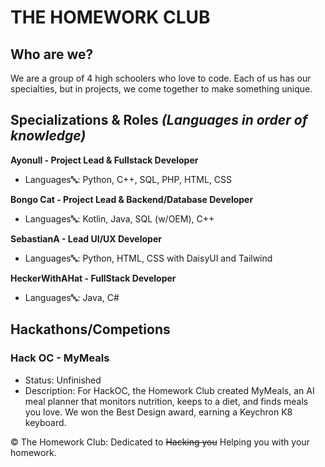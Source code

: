 # THE HOMEWORK CLUB
## Who are we?
We are a group of 4 high schoolers who love to code. Each of us has our specialties, but in projects, we come together to make something unique.
## Specializations & Roles *(Languages in order of knowledge)*
**Ayonull - Project Lead & Fullstack Developer**
* Languages🔤: Python, C++, SQL, PHP, HTML, CSS

**Bongo Cat - Project Lead & Backend/Database Developer**
* Languages🔤: Kotlin, Java, SQL (w/OEM), C++

**SebastianA - Lead UI/UX Developer**
* Languages🔤: Python, HTML, CSS with DaisyUI and Tailwind

**HeckerWithAHat - FullStack Developer**
* Languages🔤: Java, C#

## Hackathons/Competions
### Hack OC - MyMeals
* Status: Unfinished <br>
* Description: For HackOC, the Homework Club created MyMeals, an AI meal planner that monitors nutrition, keeps to a diet, and finds meals you love. We won the Best Design award, earning a Keychron K8 keyboard.


©️ The Homework Club: Dedicated to ~~Hacking you~~ Helping you with your homework.
